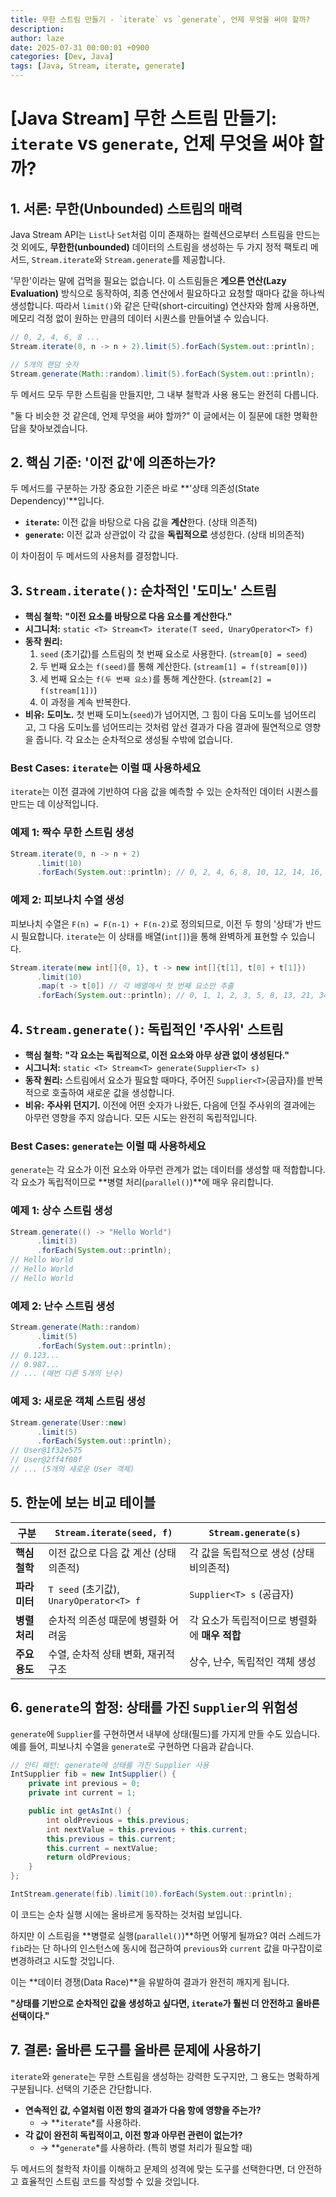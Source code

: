 ```yaml
---
title: 무한 스트림 만들기 - `iterate` vs `generate`, 언제 무엇을 써야 할까?
description: 
author: laze
date: 2025-07-31 00:00:01 +0900
categories: [Dev, Java]
tags: [Java, Stream, iterate, generate]
---
```

# [Java Stream] 무한 스트림 만들기: `iterate` vs `generate`, 언제 무엇을 써야 할까?

## 1. 서론: 무한(Unbounded) 스트림의 매력

Java Stream API는 `List`나 `Set`처럼 이미 존재하는 컬렉션으로부터 스트림을 만드는 것 외에도, **무한한(unbounded)** 데이터의 스트림을 생성하는 두 가지 정적 팩토리 메서드, `Stream.iterate`와 `Stream.generate`를 제공합니다.

'무한'이라는 말에 겁먹을 필요는 없습니다. 이 스트림들은 **게으른 연산(Lazy Evaluation)** 방식으로 동작하여, 최종 연산에서 필요하다고 요청할 때마다 값을 하나씩 생성합니다. 따라서 `limit()`와 같은 단락(short-circuiting) 연산자와 함께 사용하면, 메모리 걱정 없이 원하는 만큼의 데이터 시퀀스를 만들어낼 수 있습니다.

```java
// 0, 2, 4, 6, 8 ...
Stream.iterate(0, n -> n + 2).limit(5).forEach(System.out::println);

// 5개의 랜덤 숫자
Stream.generate(Math::random).limit(5).forEach(System.out::println);
```

두 메서드 모두 무한 스트림을 만들지만, 그 내부 철학과 사용 용도는 완전히 다릅니다.

"둘 다 비슷한 것 같은데, 언제 무엇을 써야 할까?" 이 글에서는 이 질문에 대한 명확한 답을 찾아보겠습니다.

## 2. 핵심 기준: '이전 값'에 의존하는가?

두 메서드를 구분하는 가장 중요한 기준은 바로 **'상태 의존성(State Dependency)'**입니다.

- **`iterate`:** 이전 값을 바탕으로 다음 값을 **계산**한다. (상태 의존적)
- **`generate`:** 이전 값과 상관없이 각 값을 **독립적으로** 생성한다. (상태 비의존적)

이 차이점이 두 메서드의 사용처를 결정합니다.

## 3. `Stream.iterate()`: 순차적인 '도미노' 스트림

- **핵심 철학:** **"이전 요소를 바탕으로 다음 요소를 계산한다."**
- **시그니처:** `static <T> Stream<T> iterate(T seed, UnaryOperator<T> f)`
- **동작 원리:**
  1. `seed` (초기값)를 스트림의 첫 번째 요소로 사용한다. (`stream[0] = seed`)
  2. 두 번째 요소는 `f(seed)`를 통해 계산한다. (`stream[1] = f(stream[0])`)
  3. 세 번째 요소는 `f(두 번째 요소)`를 통해 계산한다. (`stream[2] = f(stream[1])`)
  4. 이 과정을 계속 반복한다.
- **비유:** **도미노.** 첫 번째 도미노(`seed`)가 넘어지면, 그 힘이 다음 도미노를 넘어뜨리고, 그 다음 도미노를 넘어뜨리는 것처럼 앞선 결과가 다음 결과에 필연적으로 영향을 줍니다. 각 요소는 순차적으로 생성될 수밖에 없습니다.

### Best Cases: `iterate`는 이럴 때 사용하세요

`iterate`는 이전 결과에 기반하여 다음 값을 예측할 수 있는 순차적인 데이터 시퀀스를 만드는 데 이상적입니다.

### 예제 1: 짝수 무한 스트림 생성

```java
Stream.iterate(0, n -> n + 2)
      .limit(10)
      .forEach(System.out::println); // 0, 2, 4, 6, 8, 10, 12, 14, 16, 18
```

### 예제 2: 피보나치 수열 생성

피보나치 수열은 `F(n) = F(n-1) + F(n-2)`로 정의되므로, 이전 두 항의 '상태'가 반드시 필요합니다. `iterate`는 이 상태를 배열(`int[]`)을 통해 완벽하게 표현할 수 있습니다.

```java
Stream.iterate(new int[]{0, 1}, t -> new int[]{t[1], t[0] + t[1]})
      .limit(10)
      .map(t -> t[0]) // 각 배열에서 첫 번째 요소만 추출
      .forEach(System.out::println); // 0, 1, 1, 2, 3, 5, 8, 13, 21, 34
```

## 4. `Stream.generate()`: 독립적인 '주사위' 스트림

- **핵심 철학:** **"각 요소는 독립적으로, 이전 요소와 아무 상관 없이 생성된다."**
- **시그니처:** `static <T> Stream<T> generate(Supplier<T> s)`
- **동작 원리:** 스트림에서 요소가 필요할 때마다, 주어진 `Supplier<T>`(공급자)를 반복적으로 호출하여 새로운 값을 생성합니다.
- **비유:** **주사위 던지기.** 이전에 어떤 숫자가 나왔든, 다음에 던질 주사위의 결과에는 아무런 영향을 주지 않습니다. 모든 시도는 완전히 독립적입니다.

### Best Cases: `generate`는 이럴 때 사용하세요

`generate`는 각 요소가 이전 요소와 아무런 관계가 없는 데이터를 생성할 때 적합합니다. 각 요소가 독립적이므로 **병렬 처리(`parallel()`)**에 매우 유리합니다.

### 예제 1: 상수 스트림 생성

```java
Stream.generate(() -> "Hello World")
      .limit(3)
      .forEach(System.out::println);
// Hello World
// Hello World
// Hello World
```

### 예제 2: 난수 스트림 생성

```java
Stream.generate(Math::random)
      .limit(5)
      .forEach(System.out::println);
// 0.123...
// 0.987...
// ... (매번 다른 5개의 난수)
```

### 예제 3: 새로운 객체 스트림 생성

```java
Stream.generate(User::new)
      .limit(5)
      .forEach(System.out::println);
// User@1f32e575
// User@2ff4f00f
// ... (5개의 새로운 User 객체)
```

## 5. 한눈에 보는 비교 테이블

| 구분 | `Stream.iterate(seed, f)` | `Stream.generate(s)` |
| --- | --- | --- |
| **핵심 철학** | 이전 값으로 다음 값 계산 (상태 의존적) | 각 값을 독립적으로 생성 (상태 비의존적) |
| **파라미터** | `T seed` (초기값), `UnaryOperator<T> f` | `Supplier<T> s` (공급자) |
| **병렬 처리** | 순차적 의존성 때문에 병렬화 어려움 | 각 요소가 독립적이므로 병렬화에 **매우 적합** |
| **주요 용도** | 수열, 순차적 상태 변화, 재귀적 구조 | 상수, 난수, 독립적인 객체 생성 |

## 6. `generate`의 함정: 상태를 가진 `Supplier`의 위험성

`generate`에 `Supplier`를 구현하면서 내부에 상태(필드)를 가지게 만들 수도 있습니다. 예를 들어, 피보나치 수열을 `generate`로 구현하면 다음과 같습니다.

```java
// 안티 패턴: generate에 상태를 가진 Supplier 사용
IntSupplier fib = new IntSupplier() {
    private int previous = 0;
    private int current = 1;

    public int getAsInt() {
        int oldPrevious = this.previous;
        int nextValue = this.previous + this.current;
        this.previous = this.current;
        this.current = nextValue;
        return oldPrevious;
    }
};

IntStream.generate(fib).limit(10).forEach(System.out::println);
```

이 코드는 순차 실행 시에는 올바르게 동작하는 것처럼 보입니다.

하지만 이 스트림을 **병렬로 실행(`parallel()`)**하면 어떻게 될까요? 여러 스레드가 `fib`라는 단 하나의 인스턴스에 동시에 접근하여 `previous`와 `current` 값을 마구잡이로 변경하려고 시도할 것입니다.

이는 **데이터 경쟁(Data Race)**을 유발하여 결과가 완전히 깨지게 됩니다.

**"상태를 기반으로 순차적인 값을 생성하고 싶다면, `iterate`가 훨씬 더 안전하고 올바른 선택이다."**

## 7. 결론: 올바른 도구를 올바른 문제에 사용하기

`iterate`와 `generate`는 무한 스트림을 생성하는 강력한 도구지만, 그 용도는 명확하게 구분됩니다. 선택의 기준은 간단합니다.

- **연속적인 값, 수열처럼 이전 항의 결과가 다음 항에 영향을 주는가?**
  - → **`iterate`*를 사용하라.
- **각 값이 완전히 독립적이고, 이전 항과 아무런 관련이 없는가?**
  - → **`generate`*를 사용하라. (특히 병렬 처리가 필요할 때)

두 메서드의 철학적 차이를 이해하고 문제의 성격에 맞는 도구를 선택한다면, 더 안전하고 효율적인 스트림 코드를 작성할 수 있을 것입니다.
